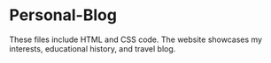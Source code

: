# Personal-Blog
These files include HTML and CSS code. The website showcases my interests, educational history, and travel blog.
